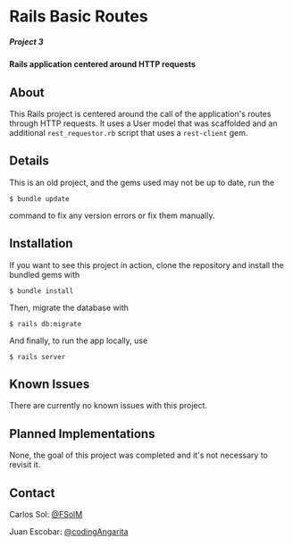 # Rails Basic Routes

##### Project 3

#### Rails application centered around HTTP requests

## About

This Rails project is centered around the call of the application's routes through HTTP requests. It uses a User model that was scaffolded and an additional `rest_requestor.rb` script that uses a `rest-client` gem.

## Details

This is an old project, and the gems used may not be up to date, run the

```
$ bundle update
```

command to fix any version errors or fix them manually.

## Installation

If you want to see this project in action, clone the repository and install the bundled gems with

```
$ bundle install
```

Then, migrate the database with

```
$ rails db:migrate
```

And finally, to run the app locally, use

```
$ rails server
```

## Known Issues

There are currently no known issues with this project.

## Planned Implementations

None, the goal of this project was completed and it's not necessary to revisit it.

## Contact

Carlos Sol: [@FSolM](https://github.com/FSolM)

Juan Escobar: [@codingAngarita](https://github.com/codingAngarita)
